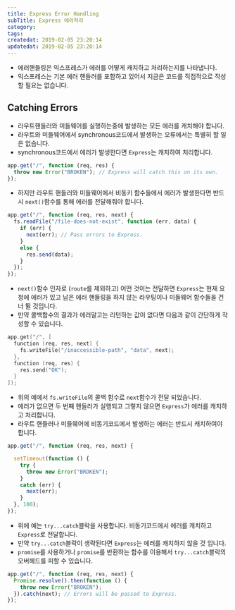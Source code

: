 ```yaml
---
title: Express Error Handling
subTitle: Express 에러처리
category: 
tags: 
createdat: 2019-02-05 23:20:14
updatedat: 2019-02-05 23:20:14
---
```


* 에러핸들링은 익스프레스가 에러를 어떻게 캐치하고 처리하는지를 나타냅니다.
* 익스프레스는 기본 에러 핸들러를 포함하고 있어서 지금은 코드를 직접적으로
  작성할 필요는 없습니다.

## Catching Errors

* 라우트핸들러와 미들웨어를 실행하는중에 발생하는 모든 에러를 캐치해야 합니다.
* 라우트와 미들웨어에서 synchronous코드에서 발생하는 오류에서는 특별히 할 일은
  없습니다.
* synchronous코드에서 에러가 발생한다면 `Express`는 캐치하여 처리합니다. 

```js
app.get("/", function (req, res) {
  throw new Error("BROKEN"); // Express will catch this on its own.
});
```

* 하지만 라우트 핸들러와 미들웨어에서 비동키 함수들에서 에러가 발생한다면
  반드시 `next()`함수를 통해 에러를 전달해줘야 합니다.

```js
app.get("/", function (req, res, next) {
  fs.readFile("/file-does-not-exist", function (err, data) {
    if (err) {
      next(err); // Pass errors to Express.
    }
    else {
      res.send(data);
    }
  });
});
```

* `next()`함수 인자로 (`route`를 제외하고) 어떤 것이는 전달하면 `Express`는
  현재 요청에 에러가 있고 남은 에러 핸들링을 하지 않는 라우팅이나 미들웨어
  함수들을 건너 뛸 것입니다.
* 만약 콜백함수의 결과가 에러말고는 리턴하는 값이 없다면 다음과 같이 간단하게
  작성할 수 있습니다.

```go
app.get("/", [
  function (req, res, next) {
    fs.writeFile("/inaccessible-path", "data", next);
  },
  function (req, res) {
    res.send("OK");
  }
]);
```

* 위의 예에서 `fs.writeFile`의 콜백 함수로 `next`함수가 전달 되었습니다.
* 에러가 없으면 두 번째 핸들러가 실행되고 그렇지 않으면 `Express`가 에러를
  캐치하고 처리합니다.
* 라우트 핸들러나 미들웨어에 비동기코드에서 발생하는 에러는 반드시 캐치하여야
  합니다. 

```js
app.get("/", function (req, res, next) {

  setTimeout(function () {
    try {
      throw new Error("BROKEN");
    }
    catch (err) {
      next(err);
    }
  }, 100);
});
```

* 위에 예는 `try...catch`블락을 사용합니다. 비동기코드에서 에러를 캐치하고
  `Express`로 전달합니다.
* 만약 `try...catch`블락이 생략된다면 `Express`는 에러를 캐치하지 않을 것
  입니다.
* `promise`를 사용하거나 `promise`를 반환하는 함수를 이용해서
  `try...catch`블락의 오버헤드를 피할 수 있습니다.

```js
app.get("/", function (req, res, next) {
  Promise.resolve().then(function () {
    throw new Error("BROKEN");
  }).catch(next); // Errors will be passed to Express.
});
```
